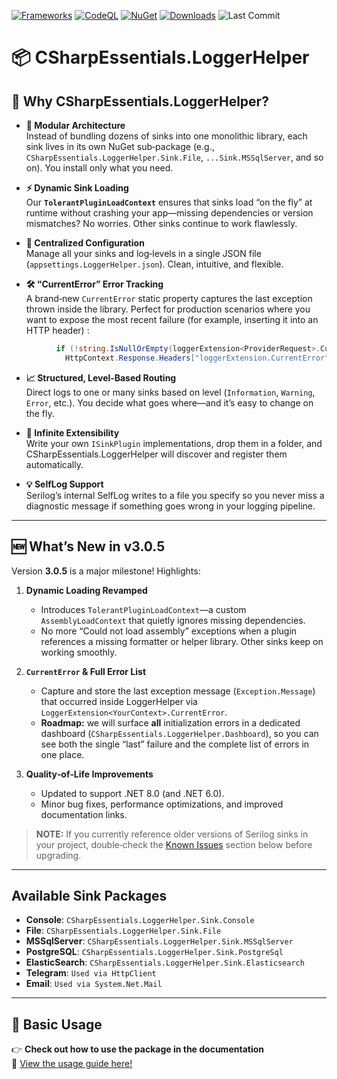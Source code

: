 ﻿[![Frameworks](https://img.shields.io/badge/.NET-6.0%20%7C%208.0%20%7C%209.0-blue)](https://dotnet.microsoft.com/en-us/download)
[![CodeQL](https://github.com/alexbypa/CSharp.Essentials/actions/workflows/codeqlLogger.yml/badge.svg)](https://github.com/alexbypa/CSharp.Essentials/actions/workflows/codeqlLogger.yml)
[![NuGet](https://img.shields.io/nuget/v/CSharpEssentials.LoggerHelper.svg)](https://www.nuget.org/packages/CSharpEssentials.LoggerHelper)
[![Downloads](https://img.shields.io/nuget/dt/CSharpEssentials.LoggerHelper.svg)](https://www.nuget.org/packages/CSharpEssentials.LoggerHelper)
![Last Commit](https://img.shields.io/github/last-commit/alexbypa/CSharp.Essentials?style=flat-square)

# 📦 CSharpEssentials.LoggerHelper

## 🚀 Why CSharpEssentials.LoggerHelper?

- **🔌 Modular Architecture**  
  Instead of bundling dozens of sinks into one monolithic library, each sink lives in its own NuGet sub‐package (e.g., `CSharpEssentials.LoggerHelper.Sink.File`, `...Sink.MSSqlServer`, and so on). You install only what you need.

- **⚡️ Dynamic Sink Loading**  
  Our **`TolerantPluginLoadContext`** ensures that sinks load “on the fly” at runtime without crashing your app—missing dependencies or version mismatches? No worries. Other sinks continue to work flawlessly.

- **📄 Centralized Configuration**  
  Manage all your sinks and log‐levels in a single JSON file (`appsettings.LoggerHelper.json`). Clean, intuitive, and flexible.

- **🛠️ “CurrentError” Error Tracking**  
  A brand‐new `CurrentError` static property captures the last exception thrown inside the library. Perfect for production scenarios where you want to expose the most recent failure (for example, inserting it into an HTTP header) :
```cs
          if (!string.IsNullOrEmpty(loggerExtension<ProviderRequest>.CurrentError))
            HttpContext.Response.Headers["loggerExtension.CurrentError"] = loggerExtension<ProviderRequest>.CurrentError;
```
- **📈 Structured, Level‐Based Routing**  
  Direct logs to one or many sinks based on level (`Information`, `Warning`, `Error`, etc.). You decide what goes where—and it’s easy to change on the fly.

- **🔀 Infinite Extensibility**  
  Write your own `ISinkPlugin` implementations, drop them in a folder, and CSharpEssentials.LoggerHelper will discover and register them automatically.

- **💡 SelfLog Support**  
  Serilog’s internal SelfLog writes to a file you specify so you never miss a diagnostic message if something goes wrong in your logging pipeline.

---

## 🆕 What’s New in **v3.0.5**

Version **3.0.5** is a major milestone! Highlights:

1. **Dynamic Loading Revamped**  
   - Introduces `TolerantPluginLoadContext`—a custom `AssemblyLoadContext` that quietly ignores missing dependencies.  
   - No more “Could not load assembly” exceptions when a plugin references a missing formatter or helper library. Other sinks keep on working smoothly.

2. **`CurrentError` & Full Error List**  
   - Capture and store the last exception message (`Exception.Message`) that occurred inside LoggerHelper via `LoggerExtension<YourContext>.CurrentError`.  
   - **Roadmap:** we will surface **all** initialization errors in a dedicated dashboard (`CSharpEssentials.LoggerHelper.Dashboard`), so you can see both the single “last” failure and the complete list of errors in one place.

3. **Quality‐of‐Life Improvements**  
   - Updated to support .NET 8.0 (and .NET 6.0).  
   - Minor bug fixes, performance optimizations, and improved documentation links.

> **NOTE:** If you currently reference older versions of Serilog sinks in your project, double‐check the [Known Issues](#known‐issues) section below before upgrading.

---
## Available Sink Packages

- **Console**: `CSharpEssentials.LoggerHelper.Sink.Console`  
- **File**: `CSharpEssentials.LoggerHelper.Sink.File`  
- **MSSqlServer**: `CSharpEssentials.LoggerHelper.Sink.MSSqlServer`  
- **PostgreSQL**: `CSharpEssentials.LoggerHelper.Sink.PostgreSql`  
- **ElasticSearch**: `CSharpEssentials.LoggerHelper.Sink.Elasticsearch`  
- **Telegram**: `Used via HttpClient`  
- **Email**: `Used via System.Net.Mail`  

---

## 🚀 Basic Usage

👉 **Check out how to use the package in the documentation**  
📖 [View the usage guide here!](https://github.com/alexbypa/CSharp.Essentials/tree/main/CSharpEssentials.LoggerHelper/doc.md)
